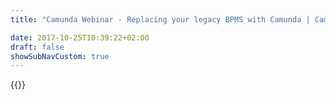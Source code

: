 ```yaml
---
title: "Camunda Webinar - Replacing your legacy BPMS with Camunda | Camunda BPM"

date: 2017-10-25T10:39:22+02:00
draft: false
showSubNavCustom: true
---
```

{{<webinar-single
title="Replacing your legacy BPMS with Camunda"
image=""
language="en"
hubspotid="e9666d46-eee8-414c-9320-06f83c98a597"
description="If you’re stuck with a legacy BPMS product and you find it too heavyweight, restrictive, or expensive, you should consider migrating to Camunda BPM. This migration has been done many times and is fairly straightforward.<br><br>In this webinar we will show you and discuss the most important steps you should take to undergo a successful replacement project.<br><br>This webinar will be conducted by our Product Marketer Mike and Consultant Niall."
recordinglink="0"
embedlink=""
datetime="2018-07-18T17:00+02:00"
datetimeend="2018-07-18T18:00+02:00"
gotowebinarwebinarkey=""
image="">}}